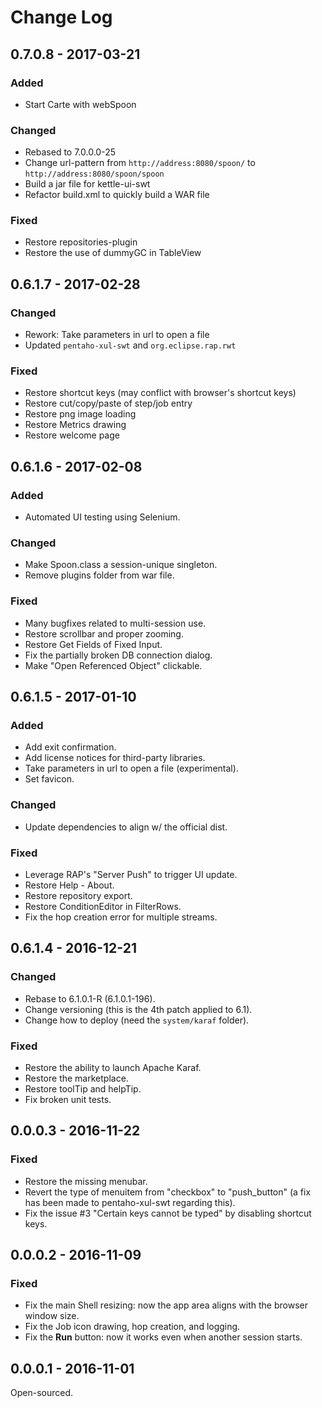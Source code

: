 # Change Log

## 0.7.0.8 - 2017-03-21

### Added
- Start Carte with webSpoon

### Changed
- Rebased to 7.0.0.0-25
- Change url-pattern from `http://address:8080/spoon/` to `http://address:8080/spoon/spoon`
- Build a jar file for kettle-ui-swt
- Refactor build.xml to quickly build a WAR file

### Fixed
- Restore repositories-plugin
- Restore the use of dummyGC in TableView

## 0.6.1.7 - 2017-02-28

### Changed
- Rework: Take parameters in url to open a file
- Updated `pentaho-xul-swt` and `org.eclipse.rap.rwt`

### Fixed
- Restore shortcut keys (may conflict with browser's shortcut keys)
- Restore cut/copy/paste of step/job entry
- Restore png image loading
- Restore Metrics drawing
- Restore welcome page

## 0.6.1.6 - 2017-02-08

### Added
- Automated UI testing using Selenium.

### Changed
- Make Spoon.class a session-unique singleton.
- Remove plugins folder from war file.

### Fixed
- Many bugfixes related to multi-session use.
- Restore scrollbar and proper zooming.
- Restore Get Fields of Fixed Input.
- Fix the partially broken DB connection dialog.
- Make "Open Referenced Object" clickable.

## 0.6.1.5 - 2017-01-10

### Added
- Add exit confirmation.
- Add license notices for third-party libraries.
- Take parameters in url to open a file (experimental).
- Set favicon.

### Changed
- Update dependencies to align w/ the official dist.

### Fixed
- Leverage RAP's "Server Push" to trigger UI update.
- Restore Help - About.
- Restore repository export.
- Restore ConditionEditor in FilterRows.
- Fix the hop creation error for multiple streams.

## 0.6.1.4 - 2016-12-21

### Changed
- Rebase to 6.1.0.1-R (6.1.0.1-196).
- Change versioning (this is the 4th patch applied to 6.1).
- Change how to deploy (need the `system/karaf` folder).

### Fixed
- Restore the ability to launch Apache Karaf.
- Restore the marketplace.
- Restore toolTip and helpTip.
- Fix broken unit tests.

## 0.0.0.3 - 2016-11-22
### Fixed
- Restore the missing menubar.
- Revert the type of menuitem from "checkbox" to "push_button" (a fix has been made to pentaho-xul-swt regarding this).
- Fix the issue #3 "Certain keys cannot be typed" by disabling shortcut keys.

## 0.0.0.2 - 2016-11-09
### Fixed
- Fix the main Shell resizing: now the app area aligns with the browser window size.
- Fix the Job icon drawing, hop creation, and logging.
- Fix the <b>Run</b> button: now it works even when another session starts.

## 0.0.0.1 - 2016-11-01
Open-sourced.